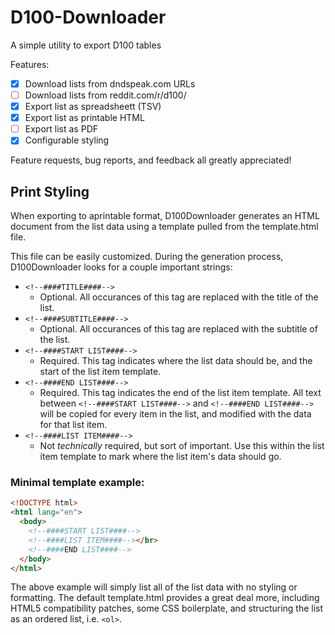 # D100-Downloader
A simple utility to export D100 tables

Features:

- [x] Download lists from dndspeak.com URLs
- [ ] Download lists from reddit.com/r/d100/
- [x] Export list as spreadsheett (TSV)
- [X] Export list as printable HTML
- [ ] Export list as PDF
- [X] Configurable styling

Feature requests, bug reports, and feedback all greatly appreciated!


## Print Styling

When exporting to aprintable format, D100Downloader generates an HTML document from the list data using a template pulled from the template.html file.

This file can be easily customized. During the generation process, D100Downloader looks for a couple important strings:

- `<!--####TITLE####-->`
    - Optional. All occurances of this tag are replaced with the title of the list.
- `<!--####SUBTITLE####-->`
    - Optional. All occurances of this tag are replaced with the subtitle of the list.
- `<!--####START LIST####-->`
    - Required. This tag indicates where the list data should be, and the start of the list item template.
- `<!--####END LIST####-->`
    - Required. This tag indicates the end of the list item template. All text between `<!--####START LIST####-->` and `<!--####END LIST####-->` will be copied for every item in the list, and modified with the data for that list item.
- `<!--####LIST ITEM####-->`
    - Not _technically_ required, but sort of important. Use this within the list item template to mark where the list item's data should go.

### Minimal template example:
```html
<!DOCTYPE html>
<html lang="en">
  <body>
    <!--####START LIST####-->
    <!--####LIST ITEM####--></br>
    <!--####END LIST####-->
  </body>
</html>
```

The above example will simply list all of the list data with no styling or formatting. The default template.html provides a great deal more, including HTML5 compatibility patches, some CSS boilerplate, and structuring the list as an ordered list, i.e. `<ol>`.